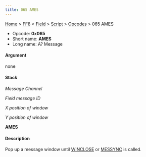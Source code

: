 ```yaml
---
title: 065 AMES
---
```


[Home](/ff7-flat-wiki/Main%20Page.md) > [FF8](/ff7-flat-wiki/FF8.md) > [Field](/ff7-flat-wiki/FF8/Field.md) > [Script](/ff7-flat-wiki/FF8/Field/Script.md) > [Opcodes](/ff7-flat-wiki/FF8/Field/Script/Opcodes.md) > 065 AMES

-   Opcode: **0x065**
-   Short name: **AMES**
-   Long name: A? Message

#### Argument

none

#### Stack

  
*Message Channel*

*Field message ID*

*X position of window*

*Y position of window*

**AMES**

#### Description

Pop up a message window until [WINCLOSE][] or [MESSYNC][] is called.

  [WINCLOSE]: /ff7-flat-wiki/FF8/Field/Script/Opcodes/04C%20WINCLOSE.md "wikilink"
  [MESSYNC]: /ff7-flat-wiki/FF8/Field/Script/Opcodes/048%20MESSYNC.md "wikilink"
